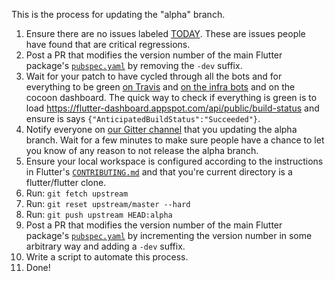 This is the process for updating the "alpha" branch.

1. Ensure there are no issues labeled [TODAY](https://github.com/flutter/flutter/labels/%E2%9A%A0%20TODAY). These are issues people have found that are critical regressions.
2. Post a PR that modifies the version number of the main Flutter package's [`pubspec.yaml`](https://github.com/flutter/flutter/blob/master/packages/flutter/pubspec.yaml) by removing the `-dev` suffix.
3. Wait for your patch to have cycled through all the bots and for everything to be green [on Travis](https://travis-ci.org/flutter/flutter/builds) and [on the infra bots](https://build.chromium.org/p/client.flutter/waterfall) and on the cocoon dashboard. The quick way to check if everything is green is to load https://flutter-dashboard.appspot.com/api/public/build-status and ensure is says `{"AnticipatedBuildStatus":"Succeeded"}`.
4. Notify everyone on [our Gitter channel](https://gitter.im/flutter/flutter) that you updating the alpha branch. Wait for a few minutes to make sure people have a chance to let you know of any reason to not release the alpha branch.
5. Ensure your local workspace is configured according to the instructions in Flutter's [`CONTRIBUTING.md`](https://github.com/flutter/flutter/blob/master/CONTRIBUTING.md) and that you're current directory is a flutter/flutter clone.
6. Run: `git fetch upstream`
7. Run: `git reset upstream/master --hard`
8. Run: `git push upstream HEAD:alpha` 
9. Post a PR that modifies the version number of the main Flutter package's [`pubspec.yaml`](https://github.com/flutter/flutter/blob/master/packages/flutter/pubspec.yaml) by incrementing the version number in some arbitrary way and adding a `-dev` suffix.
10. Write a script to automate this process.
11. Done!